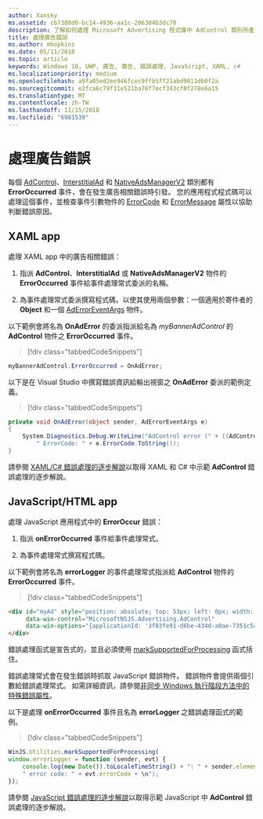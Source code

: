 ```yaml
---
author: Xansky
ms.assetid: cb7380d0-bc14-4936-aa1c-206304b3dc70
description: 了解如何處理 Microsoft Advertising 程式庫中 AdControl 類別所產生的錯誤。
title: 處理廣告錯誤
ms.author: mhopkins
ms.date: 05/11/2018
ms.topic: article
keywords: Windows 10, UWP, 廣告, 廣告, 錯誤處理, JavaScript, XAML, c#
ms.localizationpriority: medium
ms.openlocfilehash: a9fa05ed2ee946fcec9ffb5ff21abd9011db0f2a
ms.sourcegitcommit: e2fca6c79f31e521ba76f7ecf343cf8f278e6a15
ms.translationtype: MT
ms.contentlocale: zh-TW
ms.lasthandoff: 11/15/2018
ms.locfileid: "6981539"
---
```

# <a name="handle-ad-errors"></a>處理廣告錯誤

每個 [AdControl](https://docs.microsoft.com/uwp/api/microsoft.advertising.winrt.ui.adcontrol)、[InterstitialAd](https://docs.microsoft.com/uwp/api/microsoft.advertising.winrt.ui.interstitialad) 和 [NativeAdsManagerV2](https://docs.microsoft.com/uwp/api/microsoft.advertising.winrt.ui.nativeadsmanagerv2) 類別都有 **ErrorOccurred** 事件，會在發生廣告相關錯誤時引發。 您的應用程式程式碼可以處理這個事件，並檢查事件引數物件的 [ErrorCode](https://docs.microsoft.com/uwp/api/microsoft.advertising.winrt.ui.aderroreventargs.errorcode) 和 [ErrorMessage](https://docs.microsoft.com/uwp/api/microsoft.advertising.winrt.ui.aderroreventargs.errormessage) 屬性以協助判斷錯誤原因。

<span id="bkmk-dotnet"/>

## <a name="xaml-apps"></a>XAML app

處理 XAML app 中的廣告相關錯誤：

1. 指派 **AdControl**、**InterstitialAd** 或 **NativeAdsManagerV2** 物件的 **ErrorOccurred** 事件給事件處理常式委派的名稱。

2. 為事件處理常式委派撰寫程式碼，以使其使用兩個參數：一個適用於寄件者的 **Object** 和一個 [AdErrorEventArgs](https://docs.microsoft.com/uwp/api/microsoft.advertising.winrt.ui.aderroreventargs) 物件。

以下範例會將名為 **OnAdError** 的委派指派給名為 *myBannerAdControl* 的 **AdControl** 物件之 **ErrorOccurred** 事件。

> [!div class="tabbedCodeSnippets"]
``` csharp
myBannerAdControl.ErrorOccurred = OnAdError;
```

以下是在 Visual Studio 中撰寫錯誤資訊給輸出視窗之 **OnAdError** 委派的範例定義。

> [!div class="tabbedCodeSnippets"]
``` csharp
private void OnAdError(object sender, AdErrorEventArgs e)
{
    System.Diagnostics.Debug.WriteLine("AdControl error (" + ((AdControl)sender).Name + "): " + e.Error +
        " ErrorCode: " + e.ErrorCode.ToString());
}
```

請參閱 [XAML/C# 錯誤處理的逐步解說](error-handling-in-xamlc-walkthrough.md)以取得 XAML 和 C# 中示範 **AdControl** 錯誤處理的逐步解說。

<span id="bkmk-javascript"/>

## <a name="javascripthtml-apps"></a>JavaScript/HTML app

處理 JavaScript 應用程式中的 **ErrorOccur** 錯誤：

1.  指派 **onErrorOccurred** 事件給事件處理常式。

2.  為事件處理常式撰寫程式碼。

以下範例會將名為 **errorLogger** 的事件處理常式指派給 **AdControl** 物件的 **ErrorOccurred** 事件。

> [!div class="tabbedCodeSnippets"]
``` html
<div id="myAd" style="position: absolute; top: 53px; left: 0px; width: 250px; height: 250px; z-index: 1"
     data-win-control="MicrosoftNSJS.Advertising.AdControl"
     data-win-options="{applicationId: '3f83fe91-d6be-434d-a0ae-7351c5a997f1', adUnitId: 'test', onErrorOccurred: errorLogger}">
</div>
```

錯誤處理函式是宣告式的，並且必須使用 [markSupportedForProcessing](http://msdn.microsoft.com/library/windows/apps/Hh967819.aspx) 函式括住。

錯誤處理常式會在發生錯誤時抓取 JavaScript 錯誤物件。 錯誤物件會提供兩個引數給錯誤處理常式。 如需詳細資訊，請參閱[非同步 Windows 執行階段方法中的特殊錯誤屬性](http://msdn.microsoft.com/library/windows/apps/hh994690.aspx)。

以下是處理 **onErrorOccurred** 事件且名為 **errorLogger** 之錯誤處理函式的範例。

> [!div class="tabbedCodeSnippets"]
``` javascript
WinJS.Utilities.markSupportedForProcessing(
window.errorLogger = function (sender, evt) {
    console.log(new Date()).toLocaleTimeString() + ": " + sender.element.id + " error: " + evt.errorMessage +
    " error code: " + evt.errorCode + \n");
});
```

請參閱 [JavaScript 錯誤處理的逐步解說](error-handling-in-javascript-walkthrough.md)以取得示範 JavaScript 中 **AdControl** 錯誤處理的逐步解說。

